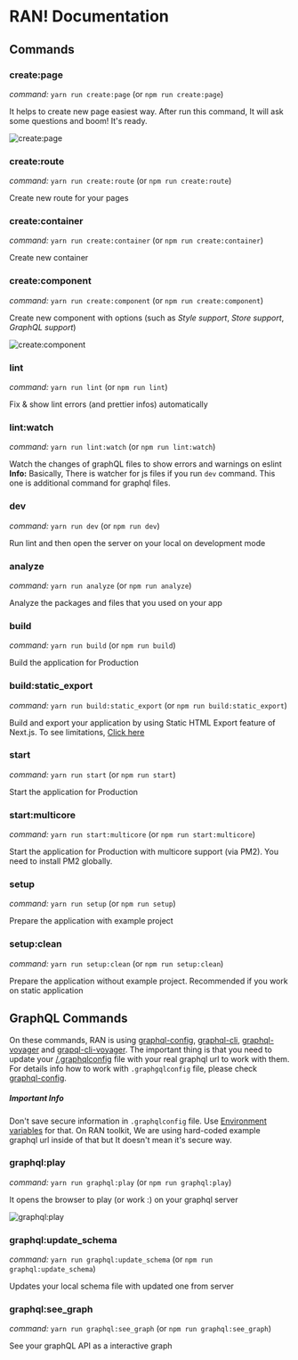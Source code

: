 # RAN! Documentation

## Commands

### create:page
_command:_ ```yarn run create:page``` (or ```npm run create:page```)

It helps to create new page easiest way. After run this command, It will ask some questions and boom! It's ready.

![create:page](https://media.giphy.com/media/l0Iy6nmyS5p7hIAso/giphy.gif)

### create:route
_command:_ ```yarn run create:route``` (or ```npm run create:route```)

Create new route for your pages

### create:container
_command:_ ```yarn run create:container``` (or ```npm run create:container```)

Create new container

### create:component
_command:_ ```yarn run create:component``` (or ```npm run create:component```)

Create new component with options (such as *Style support*, *Store support*, *GraphQL support*)

![create:component](https://media.giphy.com/media/26vIfscbQhVK7ML5u/giphy.gif)

### lint
_command:_ ```yarn run lint``` (or ```npm run lint```)

Fix & show lint errors (and prettier infos) automatically

### lint:watch
_command:_ ```yarn run lint:watch``` (or ```npm run lint:watch```)

Watch the changes of graphQL files to show errors and warnings on eslint
**Info:** Basically, There is watcher for js files if you run ```dev``` command. This one is additional command for graphql files.

### dev
_command:_ ```yarn run dev``` (or ```npm run dev```)

Run lint and then open the server on your local on development mode

### analyze
_command:_ ```yarn run analyze``` (or ```npm run analyze```)

Analyze the packages and files that you used on your app

### build
_command:_ ```yarn run build``` (or ```npm run build```)

Build the application for Production

### build:static_export
_command:_ ```yarn run build:static_export``` (or ```npm run build:static_export```)

Build and export your application by using Static HTML Export feature of Next.js. To see limitations, [Click here](/docs/Architecture/static-html-export.md) 

### start
_command:_ ```yarn run start``` (or ```npm run start```)

Start the application for Production

### start:multicore
_command:_ ```yarn run start:multicore``` (or ```npm run start:multicore```)

Start the application for Production with multicore support (via PM2). You need to install PM2 globally.

### setup
_command:_ ```yarn run setup``` (or ```npm run setup```)

Prepare the application with example project

### setup:clean
_command:_ ```yarn run setup:clean``` (or ```npm run setup:clean```)

Prepare the application without example project. Recommended if you work on static application

## GraphQL Commands

On these commands, RAN is using  [graphql-config](https://github.com/graphcool/graphql-config), [graphql-cli](https://github.com/graphcool/graphql-cli), [graphql-voyager](https://github.com/APIs-guru/graphql-voyager) and [grapql-cli-voyager](https://github.com/graphcool/graphql-cli-voyager). The important thing is that you need to update your [/.graphqlconfig](/.graphqlconfig) file with your real graphql url to work with them. For details info how to work with ```.graphgqlconfig``` file, please check [graphql-config](https://github.com/graphcool/graphql-config).

##### **Important Info**
Don't save secure information in ```.graphqlconfig``` file. Use [Environment variables](/docs/Architecture/environment-variables.md) for that. On RAN toolkit, We are using hard-coded example graphql url inside of that but It doesn't mean it's secure way.

### graphql:play
_command:_ ```yarn run graphql:play``` (or ```npm run graphql:play```)

It opens the browser to play (or work :) on your graphql server

![graphql:play](https://media.giphy.com/media/xT39Dh0URQoc8IUOxW/giphy.gif)

### graphql:update_schema
_command:_ ```yarn run graphql:update_schema``` (or ```npm run graphql:update_schema```)

Updates your local schema file with updated one from server

### graphql:see_graph
_command:_ ```yarn run graphql:see_graph``` (or ```npm run graphql:see_graph```)

See your graphQL API as a interactive graph
